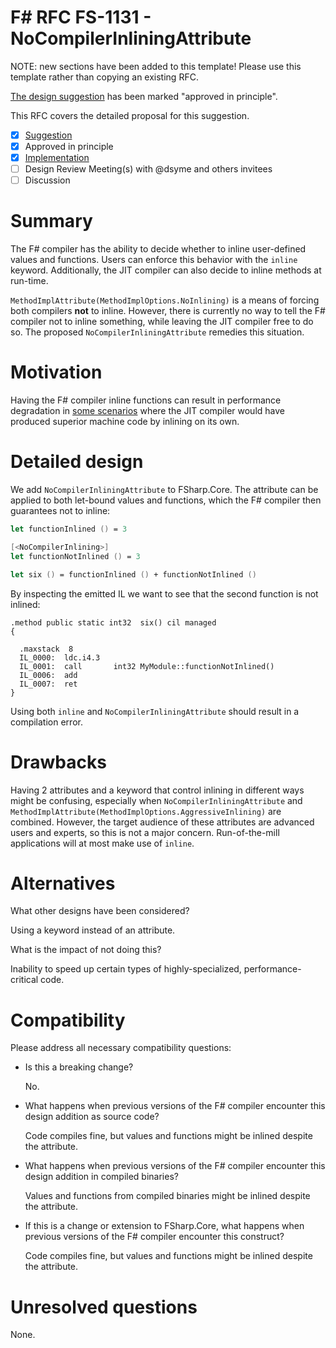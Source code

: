 # F# RFC FS-1131 - NoCompilerInliningAttribute

NOTE: new sections have been added to this template! Please use this template rather than copying an existing RFC.

[The design suggestion](https://github.com/fsharp/fslang-suggestions/issues/838) has been marked "approved in principle".

This RFC covers the detailed proposal for this suggestion.

- [x] [Suggestion](https://github.com/fsharp/fslang-suggestions/issues/838)
- [x] Approved in principle
- [x] [Implementation](https://github.com/dotnet/fsharp/pull/14235)
- [ ] Design Review Meeting(s) with @dsyme and others invitees
- [ ] Discussion

# Summary

The F# compiler has the ability to decide whether to inline user-defined values and functions. Users can enforce this behavior with the `inline` keyword. Additionally, the JIT compiler can also decide to inline methods at run-time.

`MethodImplAttribute(MethodImplOptions.NoInlining)` is a means of forcing both compilers **not** to inline. However, there is currently no way to tell the F# compiler not to inline something, while leaving the JIT compiler free to do so. The proposed `NoCompilerInliningAttribute` remedies this situation.

# Motivation

Having the F# compiler inline functions can result in performance degradation in [some scenarios](https://github.com/dotnet/fsharp/issues/5178#issuecomment-398563190) where the JIT compiler would have produced superior machine code by inlining on its own.

# Detailed design

We add `NoCompilerInliningAttribute` to FSharp.Core. The attribute can be applied to both let-bound values and functions, which the F# compiler then guarantees not to inline:

```fsharp
let functionInlined () = 3

[<NoCompilerInlining>]
let functionNotInlined () = 3

let six () = functionInlined () + functionNotInlined ()
```

By inspecting the emitted IL we want to see that the second function is not inlined:

```
.method public static int32  six() cil managed
{

  .maxstack  8
  IL_0000:  ldc.i4.3
  IL_0001:  call       int32 MyModule::functionNotInlined()
  IL_0006:  add
  IL_0007:  ret
}
```

Using both `inline` and `NoCompilerInliningAttribute` should result in a compilation error.

# Drawbacks

Having 2 attributes and a keyword that control inlining in different ways might be confusing, especially when `NoCompilerInliningAttribute` and `MethodImplAttribute(MethodImplOptions.AggressiveInlining)` are combined. However, the target audience of these attributes are advanced users and experts, so this is not a major concern. Run-of-the-mill applications will at most make use of `inline`.

# Alternatives

What other designs have been considered?

Using a keyword instead of an attribute.

What is the impact of not doing this?

Inability to speed up certain types of highly-specialized, performance-critical code.

# Compatibility

Please address all necessary compatibility questions:

* Is this a breaking change?

  No.

* What happens when previous versions of the F# compiler encounter this design addition as source code?

  Code compiles fine, but values and functions might be inlined despite the attribute.

* What happens when previous versions of the F# compiler encounter this design addition in compiled binaries?

  Values and functions from compiled binaries might be inlined despite the attribute.

* If this is a change or extension to FSharp.Core, what happens when previous versions of the F# compiler encounter this construct?

  Code compiles fine, but values and functions might be inlined despite the attribute.

# Unresolved questions

None.
